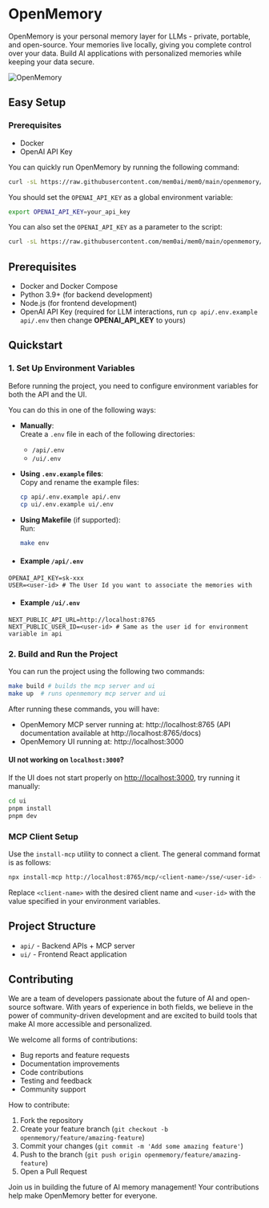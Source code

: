 # OpenMemory

OpenMemory is your personal memory layer for LLMs - private, portable, and open-source. Your memories live locally, giving you complete control over your data. Build AI applications with personalized memories while keeping your data secure.

![OpenMemory](https://github.com/user-attachments/assets/3c701757-ad82-4afa-bfbe-e049c2b4320b)

## Easy Setup

### Prerequisites
- Docker
- OpenAI API Key

You can quickly run OpenMemory by running the following command:

```bash
curl -sL https://raw.githubusercontent.com/mem0ai/mem0/main/openmemory/run.sh | bash
```

You should set the `OPENAI_API_KEY` as a global environment variable:

```bash
export OPENAI_API_KEY=your_api_key
```

You can also set the `OPENAI_API_KEY` as a parameter to the script:

```bash
curl -sL https://raw.githubusercontent.com/mem0ai/mem0/main/openmemory/run.sh | OPENAI_API_KEY=your_api_key bash
```

## Prerequisites

- Docker and Docker Compose
- Python 3.9+ (for backend development)
- Node.js (for frontend development)
- OpenAI API Key (required for LLM interactions, run `cp api/.env.example api/.env` then change **OPENAI_API_KEY** to yours)

## Quickstart

### 1. Set Up Environment Variables

Before running the project, you need to configure environment variables for both the API and the UI.

You can do this in one of the following ways:

- **Manually**:  
  Create a `.env` file in each of the following directories:
  - `/api/.env`
  - `/ui/.env`

- **Using `.env.example` files**:  
  Copy and rename the example files:

  ```bash
  cp api/.env.example api/.env
  cp ui/.env.example ui/.env
  ```

 - **Using Makefile** (if supported):  
    Run:
  
   ```bash
   make env
   ```
- #### Example `/api/.env`

```env
OPENAI_API_KEY=sk-xxx
USER=<user-id> # The User Id you want to associate the memories with 
```
- #### Example `/ui/.env`

```env
NEXT_PUBLIC_API_URL=http://localhost:8765
NEXT_PUBLIC_USER_ID=<user-id> # Same as the user id for environment variable in api
```

### 2. Build and Run the Project
You can run the project using the following two commands:
```bash
make build # builds the mcp server and ui
make up  # runs openmemory mcp server and ui
```

After running these commands, you will have:
- OpenMemory MCP server running at: http://localhost:8765 (API documentation available at http://localhost:8765/docs)
- OpenMemory UI running at: http://localhost:3000

#### UI not working on `localhost:3000`?

If the UI does not start properly on [http://localhost:3000](http://localhost:3000), try running it manually:

```bash
cd ui
pnpm install
pnpm dev
```

### MCP Client Setup

Use the `install-mcp` utility to connect a client. The general command format is as follows:

```bash
npx install-mcp http://localhost:8765/mcp/<client-name>/sse/<user-id> --client <client-name>
```

Replace `<client-name>` with the desired client name and `<user-id>` with the value specified in your environment variables.


## Project Structure

- `api/` - Backend APIs + MCP server
- `ui/` - Frontend React application

## Contributing

We are a team of developers passionate about the future of AI and open-source software. With years of experience in both fields, we believe in the power of community-driven development and are excited to build tools that make AI more accessible and personalized.

We welcome all forms of contributions:
- Bug reports and feature requests
- Documentation improvements
- Code contributions
- Testing and feedback
- Community support

How to contribute:

1. Fork the repository
2. Create your feature branch (`git checkout -b openmemory/feature/amazing-feature`)
3. Commit your changes (`git commit -m 'Add some amazing feature'`)
4. Push to the branch (`git push origin openmemory/feature/amazing-feature`)
5. Open a Pull Request

Join us in building the future of AI memory management! Your contributions help make OpenMemory better for everyone.
